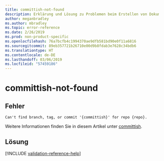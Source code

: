 ```yaml
---
title: committish-not-found
description: Erklärung und Lösung zu Problemen beim Erstellen von Dokumentationsartikeln – committish-not-found
author: meganbradley
ms.author: mbradley
ms.topic: error-reference
ms.date: 2/26/2019
ms.prod: non-product-specific
ms.openlocfilehash: 76a7bcfb4c1994370ae9dfb581bd90e0f11a6816
ms.sourcegitcommit: 89eb357721b26710e00d9b8fdab3e7628c34bdb6
ms.translationtype: HT
ms.contentlocale: de-DE
ms.lasthandoff: 03/06/2019
ms.locfileid: "57459186"
---
```

# <a name="committish-not-found"></a>committish-not-found

## <a name="error"></a>Fehler

`Can't find branch, tag, or commit '{committish}' for repo {repo}.`

Weitere Informationen finden Sie in diesem Artikel unter [committish](https://git-scm.com/docs/gitglossary#gitglossary-aiddefcommit-ishacommit-ishalsocommittish).

## <a name="resolution"></a>Lösung

<!--make sure to add this file to your includes folder and verify the path-->
[!INCLUDE [validation-reference-help](includes/validation-reference-help.md)]
